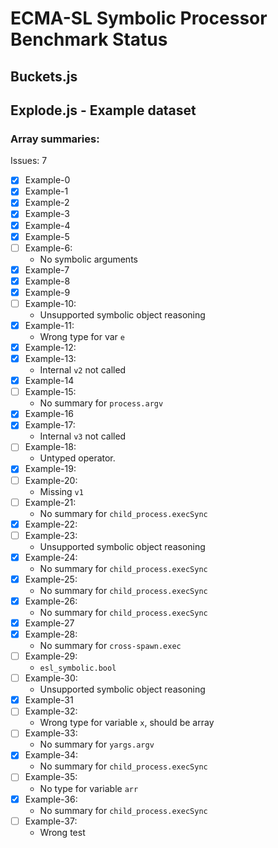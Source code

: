 # ECMA-SL Symbolic Processor Benchmark Status

## Buckets.js


## Explode.js - Example dataset

### Array summaries:

Issues: 7

- [X] Example-0
- [X] Example-1
- [X] Example-2
- [X] Example-3
- [X] Example-4
- [X] Example-5
- [ ] Example-6:
  - No symbolic arguments
- [X] Example-7
- [X] Example-8
- [X] Example-9
- [ ] Example-10:
  - Unsupported symbolic object reasoning
- [X] Example-11:
  - Wrong type for var `e`
- [X] Example-12:
- [X] Example-13:
  - Internal `v2` not called
- [X] Example-14
- [ ] Example-15:
  - No summary for `process.argv`
- [X] Example-16
- [X] Example-17:
  - Internal `v3` not called
- [ ] Example-18:
  - Untyped operator.
- [X] Example-19:
- [ ] Example-20:
  - Missing `v1`
- [ ] Example-21:
  - No summary for `child_process.execSync`
- [X] Example-22:
- [ ] Example-23:
  - Unsupported symbolic object reasoning
- [X] Example-24:
  - No summary for `child_process.execSync`
- [X] Example-25:
  - No summary for `child_process.execSync`
- [X] Example-26:
  - No summary for `child_process.execSync`
- [X] Example-27
- [X] Example-28:
  - No summary for `cross-spawn.exec`
- [ ] Example-29:
  - `esl_symbolic.bool`
- [ ] Example-30:
  - Unsupported symbolic object reasoning
- [X] Example-31
- [ ] Example-32:
  - Wrong type for variable `x`, should be array
- [ ] Example-33:
  - No summary for `yargs.argv`
- [X] Example-34:
  - No summary for `child_process.execSync`
- [ ] Example-35:
  - No type for variable `arr`
- [X] Example-36:
  - No summary for `child_process.execSync`
- [ ] Example-37:
  - Wrong test
